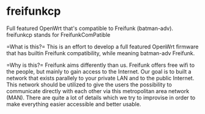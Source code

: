 # freifunkcp
Full featured OpenWrt that's compatible to Freifunk (batman-adv).
freifunkcp stands for FreifunkComPatible

=What is this?=
This is an effort to develop a full featured OpenWrt firmware that has builtin Freifunk compatibility, while meaning batman-adv Freifunk.

=Why is this?=
Freifunk aims differently than us. Freifunk offers free wifi to the people, but mainly to gain access to the Internet. Our goal is to built a network that exists parallely to your private LAN and to the public Internet. This network should be utilized to give the users the possibility to communicate directly with each other via this metropolitan area network (MAN). There are quite a lot of details which we try to improvise in order to make everything easier accessible and better usable.
